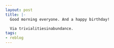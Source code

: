 ```yaml
---
layout: post
title: |-
  Good morning everyone. And a happy birthday!

  Via trivialitiesinabundance.
tags:
- reblog
---
```

